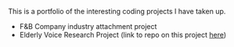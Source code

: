 This is a portfolio of the interesting coding projects I have taken up.

- F&B Company industry attachment project
- Elderly Voice Research Project (link to repo on this project [here](https://github.com/melodicoder/Elderly-Voice-Research-Analysis-Project))
